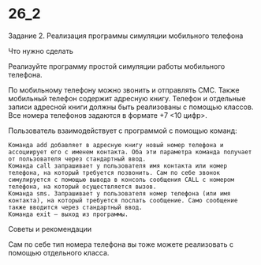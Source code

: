 # 26_2
Задание 2. Реализация программы симуляции мобильного телефона


Что нужно сделать

Реализуйте программу простой симуляции работы мобильного телефона.

По мобильному телефону можно звонить и отправлять СМС. Также мобильный телефон содержит адресную книгу. Телефон и отдельные записи адресной книги должны быть реализованы с помощью классов. Все номера телефонов задаются в формате +7 <10 цифр>.

Пользователь взаимодействует с программой с помощью команд:

    Команда add добавляет в адресную книгу новый номер телефона и ассоциирует его с именем контакта. Оба эти параметра команда получает от пользователя через стандартный ввод.
    Команда call запрашивает у пользователя имя контакта или номер телефона, на который требуется позвонить. Сам по себе звонок симулируется с помощью вывода в консоль сообщения CALL с номером телефона, на который осуществляется вызов.
    Команда sms. Запрашивает у пользователя номер телефона (или имя контакта), на который требуется послать сообщение. Само сообщение также вводится через стандартный ввод.
    Команда exit — выход из программы.


Советы и рекомендации

Сам по себе тип номера телефона вы тоже можете реализовать с помощью отдельного класса.
